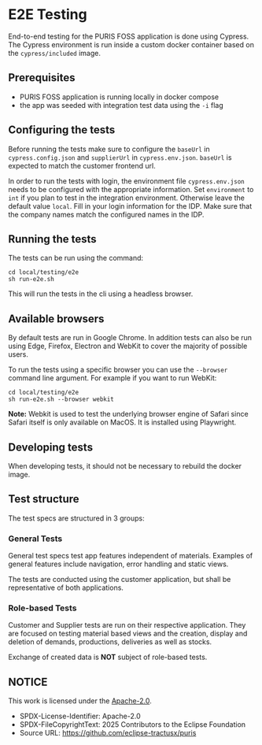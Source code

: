 # E2E Testing

End-to-end testing for the PURIS FOSS application is done using Cypress. The Cypress environment is run inside a custom docker container based on the `cypress/included` image.

## Prerequisites

* PURIS FOSS application is running locally in docker compose
* the app was seeded with integration test data using the `-i` flag

## Configuring the tests

Before running the tests make sure to configure the `baseUrl` in `cypress.config.json` and `supplierUrl` in `cypress.env.json`. `baseUrl` is expected to match the customer frontend url.

In order to run the tests with login, the environment file `cypress.env.json` needs to be configured with the appropriate information. Set `environment` to `int` if you plan to test in the integration environment. Otherwise leave the default value `local`. Fill in your login information for the IDP. Make sure that the company names match the configured names in the IDP.

## Running the tests

The tests can be run using the command:

```shell
cd local/testing/e2e
sh run-e2e.sh
```

This will run the tests in the cli using a headless browser.

## Available browsers

By default tests are run in Google Chrome. In addition tests can also be run using Edge, Firefox, Electron and WebKit to cover the majority of possible users.

To run the tests using a specific browser you can use the `--browser` command line argument. For example if you want to run WebKit:

```shell
cd local/testing/e2e
sh run-e2e.sh --browser webkit
```

**Note:** Webkit is used to test the underlying browser engine of Safari since Safari itself is only available on MacOS. It is installed using Playwright.

## Developing tests

When developing tests, it should not be necessary to rebuild the docker image.

## Test structure

The test specs are structured in 3 groups:

### General Tests

General test specs test app features independent of materials. Examples of general features include navigation, error handling and static views.

The tests are conducted using the customer application, but shall be representative of both applications.

### Role-based Tests

Customer and Supplier tests are run on their respective application. They are focused on testing material based views and the creation, display and deletion of demands, productions, deliveries as well as stocks.

Exchange of created data is **NOT** subject of role-based tests.

## NOTICE

This work is licensed under the [Apache-2.0](https://www.apache.org/licenses/LICENSE-2.0).

- SPDX-License-Identifier: Apache-2.0
- SPDX-FileCopyrightText: 2025 Contributors to the Eclipse Foundation
- Source URL: https://github.com/eclipse-tractusx/puris
